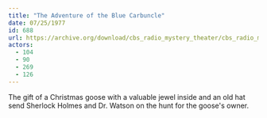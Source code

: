 ```yaml
---
title: "The Adventure of the Blue Carbuncle"
date: 07/25/1977
id: 688
url: https://archive.org/download/cbs_radio_mystery_theater/cbs_radio_mystery_theater-0651-0700.zip/cbs_radio_mystery_theater-0651-0700%2Fcbsrmt_0688_the_adventure_of_the_blue_carbuncle.mp3
actors:
  - 104
  - 90
  - 269
  - 126
---
```

The gift of a Christmas goose with a valuable jewel inside and an old hat send Sherlock Holmes and Dr. Watson on the hunt for the goose's owner.